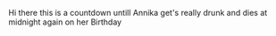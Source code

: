 Hi there this is a countdown untill Annika get's really drunk and dies at midnight again on her Birthday
